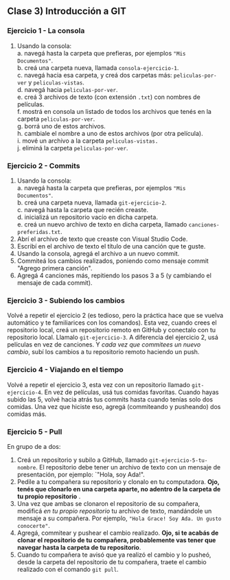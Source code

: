 ## Clase 3) Introducción a GIT

### Ejercicio 1 - La consola

1. Usando la consola:  
  a. navegá hasta la carpeta que prefieras, por ejemplos `"Mis Documentos"`.  
  b. creá una carpeta nueva, llamada `consola-ejercicio-1`.  
  c. navegá hacia esa carpeta, y creá dos carpetas más: `peliculas-por-ver` y `peliculas-vistas`.  
  d. navegá hacia `peliculas-por-ver`.  
  e. creá 3 archivos de texto (con extensión `.txt`) con nombres de películas.  
  f. mostrá en consola un listado de todos los archivos que tenés en la carpeta `peliculas-por-ver`.  
  g. borrá uno de estos archivos.  
  h. cambiale el nombre a uno de estos archivos (por otra película).  
  i. mové un archivo a la carpeta `peliculas-vistas.`  
  j. eliminá la carpeta `peliculas-por-ver`.  

### Ejercicio 2 - Commits

1. Usando la consola:  
  a. navegá hasta la carpeta que prefieras, por ejemplos `"Mis Documentos"`.  
  b. creá una carpeta nueva, llamada `git-ejercicio-2`.  
  c. navegá hasta la carpeta que recién creaste.  
  d. inicializá un repositorio vacío en dicha carpeta.  
  e. creá un nuevo archivo de texto en dicha carpeta, llamado `canciones-preferidas.txt`.
2. Abrí el archivo de texto que creaste con Visual Studio Code.
3. Escribí en el archivo de texto el título de una canción que te guste.
4. Usando la consola, agregá el archivo a un nuevo commit.
5. Commiteá los cambios realizados, poniendo como mensaje commit "Agrego primera canción".
6. Agregá 4 canciones más, repitiendo los pasos 3 a 5 (y cambiando el mensaje de cada commit).


### Ejercicio 3 - Subiendo los cambios

Volvé a repetir el ejercicio 2 (es tedioso, pero la práctica hace que se vuelva automático y te familiarices con los comandos). Esta vez, cuando crees el repositorio local, creá un repositorio remoto en GitHub y conectalo con tu repositorio local. Llamalo `git-ejercicio-3`. A diferencia del ejercicio 2, usá películas en vez de canciones. Y *cada vez que commitees un nuevo cambio*, subí los cambios a tu repositorio remoto haciendo un push.


### Ejercicio 4 - Viajando en el tiempo

Volvé a repetir el ejercicio 3, esta vez con un repositorio llamado `git-ejercicio-4`. En vez de películas, usá tus comidas favoritas. Cuando hayas subido las 5, volvé hacia atrás tus commits hasta cuando tenías solo dos comidas. Una vez que hiciste eso, agregá (commiteando y pusheando) dos comidas más.


### Ejercicio 5 - Pull

En grupo de a dos:

1. Creá un repositorio y subilo a GitHub, llamado `git-ejercicio-5-tu-nombre`. El repositorio debe tener un archivo de texto con un mensaje de presentación, por ejemplo: `"Hola, soy Ada!".
2. Pedile a tu compañera su repositorio y clonalo en tu computadora. **Ojo, tenés que clonarlo en una carpeta aparte, no adentro de la carpeta de tu propio repositorio** .
4. Una vez que ambas se clonaron el repositorio de su compañera, modificá *en tu propio repositorio* tu archivo de texto, mandándole un mensaje a su compañera. Por ejemplo, `"Hola Grace! Soy Ada. Un gusto conocerte"`.
5. Agregá, commitear y pushear el cambio realizado. **Ojo, si te acabás de clonar el repositorio de tu compañera, probablemente vas tener que navegar hasta la carpeta de tu repositorio**.
6. Cuando tu compañera te avisó que ya realizó el cambio y lo pusheó, desde la carpeta del repositorio de tu compañera, traete el cambio realizado con el comando `git pull`.  
